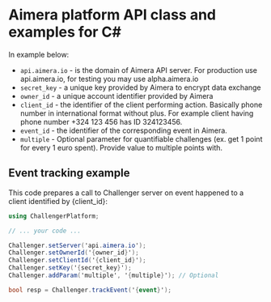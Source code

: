 Aimera platform API class and examples for C#
===

In example below:
 - `api.aimera.io` - is the domain of Aimera API server. For production use api.aimera.io, for testing you may use alpha.aimera.io
 - `secret_key` - a unique key provided by Aimera to encrypt data exchange
 - `owner_id` - a unique account identifier provided by Aimera
 - `client_id` - the identifier of the client performing action. Basically phone number in international format without plus. For example client having phone number +324 123 456 has ID 324123456.
 - `event_id` - the identifier of the corresponding event in Aimera.
 - `multiple` - Optional parameter for quantifiable challenges (ex. get 1 point for every 1 euro spent). Provide value to multiple points with.

## Event tracking example

This code prepares a call to Challenger server on event happened to a client identified by {client_id}:

```C#
using ChallengerPlatform;

// ... your code ...

Challenger.setServer('api.aimera.io');
Challenger.setOwnerId('{owner_id}'); 
Challenger.setClientId('{client_id}');
Challenger.setKey('{secret_key}');
Challenger.addParam('multiple', '{multiple}'); // Optional

bool resp = Challenger.trackEvent('{event}');
```
